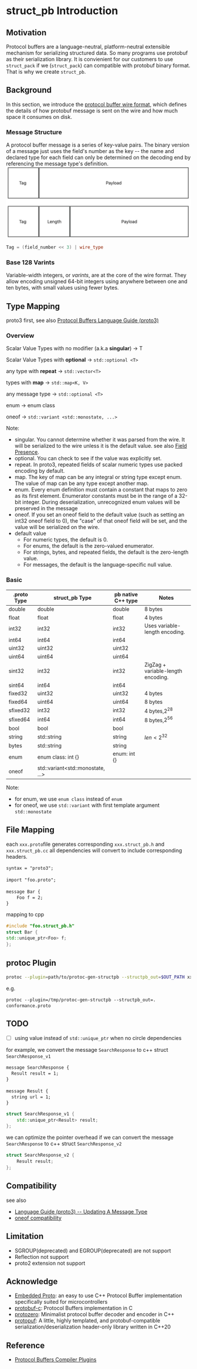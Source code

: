 # struct_pb Introduction

## Motivation
Protocol buffers are a language-neutral, platform-neutral extensible mechanism for serializing structured data. So many programs use protobuf as their serialization library. It is convienient for our customers to use `struct_pack` if we (`struct_pack`) can compatible with protobuf binary format. That is why we create `struct_pb`.

## Background
In this section, we introduce the [protocol buffer wire format](https://developers.google.com/protocol-buffers/docs/encoding),  which defines the details of how protobuf message is sent on the wire and how much space it consumes on disk.
### Message Structure
A protocol buffer message is a series of key-value pairs. The binary version of a message just uses the field's number as the key -- the name and declared type for each field can only be determined on the decoding end by referencing the message type's definition.
![](images/pb_format.jpeg)

```cpp
Tag = (field_number << 3) | wire_type
```



### Base 128 Varints
Variable-width integers, or _varints_, are at the core of the wire format. They allow encoding unsigned 64-bit integers using anywhere between one and ten bytes, with small values using fewer bytes.

## Type Mapping
proto3 first,
see also [Protocol Buffers Language Guide (proto3)](https://developers.google.com/protocol-buffers/docs/proto3#scalar)

### Overview
Scalar Value Types with no modifier (a.k.a **singular**) -> T

Scalar Value Types with **optional** -> `std::optional <T>`

any type with **repeat** -> `std::vector<T>`

types with **map** -> `std::map<K, V>`

any message type -> `std::optional <T>`

enum -> enum class

oneof -> `std::variant <std::monostate, ...>`


Note:

- singular.
  You cannot determine whether it was parsed from the wire. It will be serialized to the wire unless it is the default value. see also [Field Presence](https://github.com/protocolbuffers/protobuf/blob/main/docs/field_presence.md).
- optional.
  You can check to see if the value was explicitly set.
- repeat.
  In proto3, repeated fields of scalar numeric types use packed encoding by default.
- map.
  The key of map can be any integral or string type except enum.
  The value of map can be any type except another map.
- enum.
  Every enum definition must contain a constant that maps to zero as its first element.
  Enumerator constants must be in the range of a 32-bit integer.
  During deserialization, unrecognized enum values will be preserved in the message
- oneof.
  If you set an oneof field to the default value (such as setting an int32 oneof field to 0), the "case" of that oneof field will be set, and the value will be serialized on the wire.
- default value
    - For numeric types, the default is 0.
    - For enums, the default is the zero-valued enumerator.
    - For strings, bytes, and repeated fields, the default is the zero-length value.
    - For messages, the default is the language-specific null value.

### Basic
| .proto Type | struct_pb Type                    | pb native C++ type | Notes                              |
|-------------|-----------------------------------|--------------------|------------------------------------|
| double      | double                            | double             | 8 bytes                            |
| float       | float                             | float              | 4 bytes                            |
| int32       | int32                             | int32              | Uses variable-length encoding.     |
| int64       | int64                             | int64              |                                    |
| uint32      | uint32                            | uint32             |                                    |
| uint64      | uint64                            | uint64             |                                    |
| sint32      | int32                             | int32              | ZigZag + variable-length encoding. |
| sint64      | int64                             | int64              |                                    |
| fixed32     | uint32                            | uint32             | 4 bytes                            |
| fixed64     | uint64                            | uint64             | 8 bytes                            |
| sfixed32    | int32                             | int32              | 4 bytes,$2^{28}$                   |
| sfixed64    | int64                             | int64              | 8 bytes,$2^{56}$                   |
| bool        | bool                              | bool               |                                    |
| string      | std::string                       | string             | $len < 2^{32}$                     |
| bytes       | std::string                       | string             |                                    |
| enum        | enum class: int {}                | enum: int {}       |                                    |
| oneof       | std::variant<std::monostate, ...> |                    |                                    |

Note:

- for enum, we use `enum class` instead of `enum`
- for oneof, we use `std::variant` with first template argument `std::monostate`

## File Mapping
each `xxx.proto`file generates corresponding `xxx.struct_pb.h` and `xxx.struct_pb.cc`
all dependencies will convert to include corresponding headers.
```
syntax = "proto3";

import "foo.proto";

message Bar {
    Foo f = 2;
}
```
mapping to cpp
```cpp
#include "foo.struct_pb.h"
struct Bar {
std::unique_ptr<Foo> f;
};

```
## protoc Plugin
```bash
protoc --plugin=path/to/protoc-gen-structpb --structpb_out=$OUT_PATH xxx.proto
```
e.g.
```shell
protoc --plugin=/tmp/protoc-gen-structpb --structpb_out=. conformance.proto
```
## TODO

-[ ] using value instead of `std::unique_ptr` when no circle dependencies

for example, we convert the message `SearchResponse` to c++ struct `SearchResponse_v1`
```
message SearchResponse {
  Result result = 1;
}

message Result {
  string url = 1;
}
```

```cpp
struct SearchResponse_v1 {
    std::unique_ptr<Result> result;
};
```

we can optimize the pointer overhead if we can convert the message `SearchResponse` to c++ struct `SearchResponse_v2`
```cpp
struct SearchResponse_v2 {
    Result result;
};
```


## Compatibility
see also

- [Language Guide (proto3) -- Updating A Message Type](https://developers.google.com/protocol-buffers/docs/proto3#updating)
- [oneof compatibility](https://developers.google.com/protocol-buffers/docs/proto3#backwards-compatibility_issues)
## Limitation

- SGROUP(deprecated) and EGROUP(deprecated) are not support
- Reflection not support
- proto2 extension not support

## Acknowledge

- [Embedded Proto](https://embeddedproto.com/): an easy to use C++ Protocol Buffer implementation specifically suited for microcontrollers
- [protobuf-c](https://github.com/protobuf-c/protobuf-c): Protocol Buffers implementation in C
- [protozero](https://github.com/mapbox/protozero): Minimalist protocol buffer decoder and encoder in C++
- [protopuf](https://github.com/PragmaTwice/protopuf): A little, highly templated, and protobuf-compatible serialization/deserialization header-only library written in C++20

## Reference

- [Protocol Buffers Compiler Plugins](https://developers.google.com/protocol-buffers/docs/reference/other#plugins)
